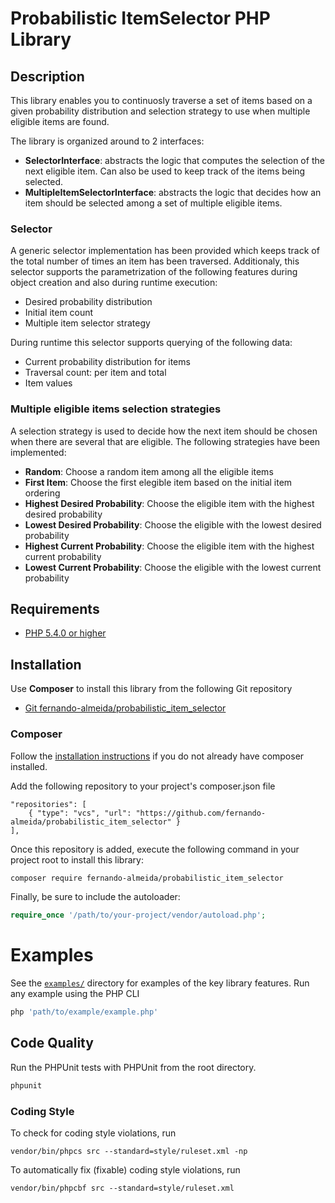 # Probabilistic ItemSelector PHP Library

## Description
This library enables you to continuosly traverse a set of items based on a given probability distribution and selection strategy to use when multiple eligible items are found.

The library is organized around to 2 interfaces:

* **SelectorInterface**: abstracts the logic that computes the selection of the next eligible item. Can also be used to keep track of the items being selected.
* **MultipleItemSelectorInterface**:  abstracts the logic that decides how an item should be selected among a set of multiple eligible items.

### Selector
A generic selector implementation has been provided which keeps track of the total number of times an item has been traversed. Additionaly, this selector supports the parametrization of the following features during object creation and also during runtime execution:

* Desired probability distribution
* Initial item count
* Multiple item selector strategy

During runtime this selector supports querying of the following data:

* Current probability distribution for items
* Traversal count: per item and total
* Item values

### Multiple eligible items selection strategies
A selection strategy is used to decide how the next item should be chosen when there are several that are eligible.
The following strategies have been implemented:

* **Random**: Choose a random item among all the eligible items
* **First Item**: Choose the first elegible item based on the initial item ordering
* **Highest Desired Probability**: Choose the eligible item with the highest desired probability
* **Lowest Desired Probability**: Choose the eligible with the lowest desired probability
* **Highest Current Probability**: Choose the eligible item with the highest current probability
* **Lowest Current Probability**: Choose the eligible with the lowest current probability


## Requirements
* [PHP 5.4.0 or higher](http://www.php.net/)

## Installation ##

Use **Composer** to install this library from the following Git repository

* [Git fernando-almeida/probabilistic_item_selector](https://github.com/fernando-almeida/probabilistic_item_selector)

### Composer 
Follow the [installation instructions](https://getcomposer.org/doc/00-intro.md) if you do not already have composer installed.

Add the following repository to your project's composer.json file
```
"repositories": [
	{ "type": "vcs", "url": "https://github.com/fernando-almeida/probabilistic_item_selector" }
],
```

Once this repository is added, execute the following command in your project root to install this library:
```sh
composer require fernando-almeida/probabilistic_item_selector
```

Finally, be sure to include the autoloader:

```php
require_once '/path/to/your-project/vendor/autoload.php';
```

# Examples
See the [`examples/`](examples) directory for examples of the key library features.
Run any example using the PHP CLI
```sh
php 'path/to/example/example.php'
```

## Code Quality ##

Run the PHPUnit tests with PHPUnit from the root directory.
```sh
phpunit
```

### Coding Style

To check for coding style violations, run

```
vendor/bin/phpcs src --standard=style/ruleset.xml -np
```

To automatically fix (fixable) coding style violations, run

```
vendor/bin/phpcbf src --standard=style/ruleset.xml
```